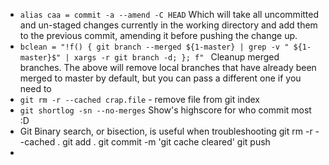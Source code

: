 * ```alias caa = commit -a --amend -C HEAD``` Which will take all uncommitted and un-staged changes currently in the
  working directory and add them to the previous commit, amending it before pushing the change up.
* ```bclean = "!f() { git branch --merged ${1-master} | grep -v " ${1-master}$" | xargs -r git branch -d; }; f" ```
  Cleanup merged branches. The above will remove local branches that have already been merged to master by default, but
  you can pass a different one if you need to
* ```git rm -r --cached crap.file``` - remove file from git index
* ```git shortlog -sn --no-merges``` Show's highscore for who commit most :D
* Git Binary search, or bisection, is useful when troubleshooting
  git rm -r --cached .
  git add .
  git commit -m 'git cache cleared'
  git push
* 